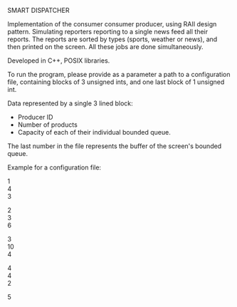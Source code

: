 SMART DISPATCHER

Implementation of the consumer consumer producer, using RAII design pattern.
Simulating reporters reporting to a single news feed all their reports.
The reports are sorted by types (sports, weather or news), and then printed on the screen.
All these jobs are done simultaneously.

Developed in C++, POSIX libraries.

To run the program, please provide as a parameter a path to a configuration file, containing blocks of 3 unsigned ints, and one last block of 1 unsigned int.

Data represented by a single 3 lined block:
- Producer ID
- Number of products
- Capacity of each of their individual bounded queue.

The last number in the file represents the buffer of the screen's bounded queue.

Example for a configuration file:

1  
4  
3  

2  
3  
6  

3  
10  
4  

4  
4  
2  

5
